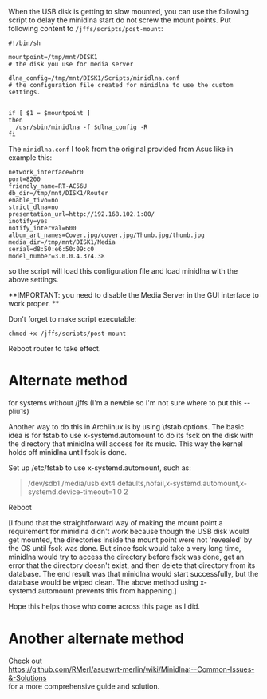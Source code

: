 When the USB disk is getting to slow mounted, you can use the following script to delay the minidlna start do not screw the mount points. Put following content to `/jffs/scripts/post-mount`:

```
#!/bin/sh

mountpoint=/tmp/mnt/DISK1
# the disk you use for media server

dlna_config=/tmp/mnt/DISK1/Scripts/minidlna.conf
# the configuration file created for minidlna to use the custom settings.


if [ $1 = $mountpoint ]
then
  /usr/sbin/minidlna -f $dlna_config -R
fi
```

The `minidlna.conf` I took from the original provided from Asus like in example this:

```
network_interface=br0
port=8200
friendly_name=RT-AC56U
db_dir=/tmp/mnt/DISK1/Router
enable_tivo=no
strict_dlna=no
presentation_url=http://192.168.102.1:80/
inotify=yes
notify_interval=600
album_art_names=Cover.jpg/cover.jpg/Thumb.jpg/thumb.jpg
media_dir=/tmp/mnt/DISK1/Media
serial=d8:50:e6:50:09:c0
model_number=3.0.0.4.374.38
```

so the script will load this configuration file and load minidlna with the above settings. 

**IMPORTANT: you need to disable the Media Server in the GUI interface to work proper. **

Don't forget to make script executable:

```
chmod +x /jffs/scripts/post-mount
```

Reboot router to take effect. 

# Alternate method
for systems without /jffs
(I'm a newbie so I'm not sure where to put this -- pliu1s)

Another way to do this in Archlinux is by using \fstab options.  The basic idea is for fstab to use x-systemd.automount to do its fsck on the disk with the directory that minidlna will access for its music.  This way the kernel holds off minidlna until fsck is done.

Set up /etc/fstab to use x-systemd.automount, such as:

>    /dev/sdb1 /media/usb    ext4 defaults,nofail,x-systemd.automount,x-systemd.device-timeout=1 0 2


Reboot


[I found that the straightforward way of making the mount point a requirement for minidlna didn't work because though the USB disk would get mounted, the directories inside the mount point were not 'revealed' by the OS until fsck was done.  But since fsck would take a very long time, minidlna would try to access the directory before fsck was done, get an error that the directory doesn't exist, and then delete that directory from its database.  The end result was that minidlna would start successfully, but the database would be wiped clean.  The above method using x-systemd.automount prevents this from happening.]

Hope this helps those who come across this page as I did.

# Another alternate method
Check out   
https://github.com/RMerl/asuswrt-merlin/wiki/Minidlna:--Common-Issues-&-Solutions    
for a more comprehensive guide and solution.
